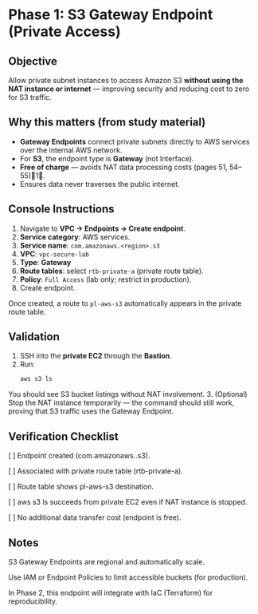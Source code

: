 # Phase 1: S3 Gateway Endpoint (Private Access)

## Objective
Allow private subnet instances to access Amazon S3 **without using the NAT instance or internet** — improving security and reducing cost to zero for S3 traffic.

## Why this matters (from study material)
- **Gateway Endpoints** connect private subnets directly to AWS services over the internal AWS network.  
- For **S3**, the endpoint type is **Gateway** (not Interface).  
- **Free of charge** — avoids NAT data processing costs (pages 51, 54–55)1.  
- Ensures data never traverses the public internet.

## Console Instructions
1. Navigate to **VPC → Endpoints → Create endpoint**.
2. **Service category**: AWS services.
3. **Service name**: `com.amazonaws.<region>.s3`
4. **VPC**: `vpc-secure-lab`
5. **Type**: **Gateway**
6. **Route tables**: select `rtb-private-a` (private route table).
7. **Policy**: `Full Access` (lab only; restrict in production).
8. Create endpoint.

Once created, a route to `pl-aws-s3` automatically appears in the private route table.

## Validation
1. SSH into the **private EC2** through the **Bastion**.
2. Run:
   ```bash
   aws s3 ls

You should see S3 bucket listings without NAT involvement. 3. (Optional) Stop the NAT instance temporarily — the command should still work, proving that S3 traffic uses the Gateway Endpoint.

## Verification Checklist

[ ] Endpoint created (com.amazonaws.<region>.s3).

[ ] Associated with private route table (rtb-private-a).

[ ] Route table shows pl-aws-s3 destination.

[ ] aws s3 ls succeeds from private EC2 even if NAT instance is stopped.

[ ] No additional data transfer cost (endpoint is free).


## Notes

S3 Gateway Endpoints are regional and automatically scale.

Use IAM or Endpoint Policies to limit accessible buckets (for production).

In Phase 2, this endpoint will integrate with IaC (Terraform) for reproducibility.
